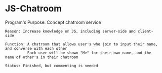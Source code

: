 # JS-Chatroom

Program's Purpose: Concept chatroom service

    Reason: Increase knowledge on JS, including server-side and client-side
    
    Function: A chatroom that allows user's who join to input their name, and converse with each other
              Each user will be shown "Me" for their own name, and the name of other's in their chatroom
              
    Status: Finished, but commenting is needed
